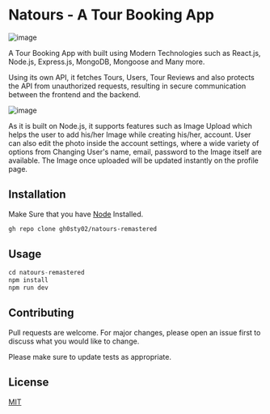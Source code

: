 

# Natours - A Tour Booking App

![image](https://user-images.githubusercontent.com/78202013/141317519-fc09beb2-81af-4928-8d6f-a8417a0fbe1f.png)

A Tour Booking App with built using Modern Technologies such as React.js, Node.js, Express.js, MongoDB, Mongoose and Many more.

Using its own API, it fetches Tours, Users, Tour Reviews and also protects the API from unauthorized requests, 
resulting in secure communication between the frontend and the backend.


![image](https://user-images.githubusercontent.com/78202013/142451846-a45d8e9d-492a-48e7-ab08-cb49b87a3542.png)

As it is built on Node.js, it supports features such as Image Upload which helps the user to add his/her Image while creating his/her,
account. User can also edit the photo inside the account settings, where a wide variety of options from Changing User's name, email, password
to the Image itself are available. The Image once uploaded will be updated instantly on the profile page.


## Installation

Make Sure that you have [Node](https://nodejs.org/en/download/) Installed.

```bash
gh repo clone gh0sty02/natours-remastered
```

## Usage

```javascript
cd natours-remastered
npm install
npm run dev
```

## Contributing
Pull requests are welcome. For major changes, please open an issue first to discuss what you would like to change.

Please make sure to update tests as appropriate.

## License
[MIT](https://choosealicense.com/licenses/mit/)

